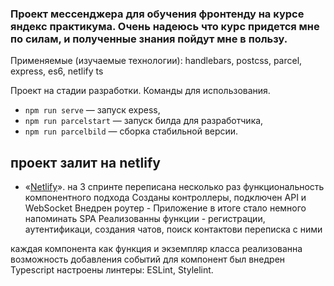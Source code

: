 ### Проект мессенджера для обучения фронтенду на курсе яндекс практикума. Очень надеюсь что курс придется мне по силам, и полученные знания пойдут мне в пользу.

Применяемые (изучаемые технологии):
handlebars,
postcss,
parcel,
express,
es6,
netlify
ts


Проект на стадии разработки. Команды для использования.

- `npm run serve` — запуск expess,
- `npm run parcelstart` — запуск билда для разработчика,
- `npm run parcelbild` — сборка стабильной версии.

## **проект залит на netlify**
- «[Netlify](https://zingy-conkies-3ce667.netlify.app/login)».
на 3 спринте переписана несколько раз функциональность компонентного подхода
Созданы контроллеры, подключен API и WebSocket
Внедрен роутер - Приложение в итоге стало немного напоминать SPA
Реализованны функции - регистрации, аутентификаци, создания чатов, поиск контактови переписка с ними

каждая компонента как функция и экземпляр класса
реализованна возможность добавления событий для компонент
был внедрен Typescript
настроены линтеры: ESLint, Stylelint.
